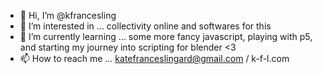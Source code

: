- 👋 Hi, I’m @kfrancesling
- 👀 I’m interested in ... collectivity online and softwares for this
- 🌱 I’m currently learning ... some more fancy javascript, playing with p5, and starting my journey into scripting for blender <3
- 📫 How to reach me ... katefranceslingard@gmail.com / k-f-l.com 

